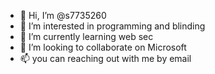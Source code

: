 - 👋 Hi, I’m @s7735260
- 👀 I’m interested in programming and blinding
- 🌱 I’m currently learning web sec
- 💞️ I’m looking to collaborate on Microsoft 
- 📫 you can reaching out with me by email

<!---
s7735260/s7735260 is a ✨ special ✨ repository because its `README.md` (this file) appears on you
--->

